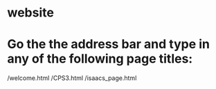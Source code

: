 # website
# Go the the address bar and type in any of the following page titles:
/welcome.html
/CPS3.html
/isaacs_page.html
